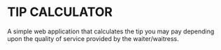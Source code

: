 # TIP CALCULATOR

A simple web application that calculates the tip you may pay depending upon the quality of service provided by the waiter/waitress.

